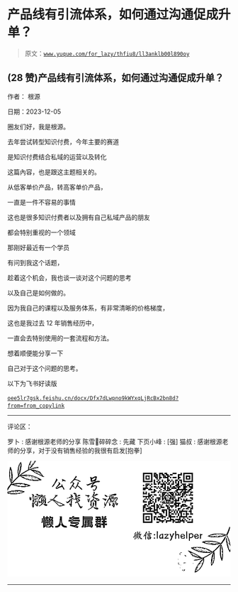 # 产品线有引流体系，如何通过沟通促成升单？

> 原文：[`www.yuque.com/for_lazy/thfiu8/ll3anklb00l890oy`](https://www.yuque.com/for_lazy/thfiu8/ll3anklb00l890oy)

## (28 赞)产品线有引流体系，如何通过沟通促成升单？

作者： 根源

日期：2023-12-05

圈友们好，我是根源。

去年尝试转型知识付费，今年主要的赛道

是知识付费结合私域的运营以及转化

这篇內容，也是跟这主题相关的。

从低客单价产品，转高客单价产品，

一直是一件不容易的事情

这也是很多知识付费者以及拥有自己私域产品的朋友

都会特别重视的一个领域

那刚好最近有一个学员

有问到我这个话题，

趁着这个机会，我也谈一谈对这个问题的思考

以及自己是如何做的。

因为我自己的课程以及服务体系，有非常清晰的价格梯度，

这也是我过去 12 年销售经历中，

一直会去特别使用的一套流程和方法。

想着顺便能分享一下

自己对于这个问题的思考。

以下为飞书好读版

[`oee5lr7gsk.feishu.cn/docx/Dfx7dLwpno9kWYxqLjRcBx2bn8d?from=from_copylink`](https://oee5lr7gsk.feishu.cn/docx/Dfx7dLwpno9kWYxqLjRcBx2bn8d?from=from_copylink)

* * *

评论区：

罗卜 : 感谢根源老师的分享
陈雪🦉碎碎念 : 先藏
下页小峰 : [强]
猫叔 : 感谢根源老师的分享，对于没有销售经验的我很有启发[抱拳]

![](img/1c37d505930596d12a88ab23e11aa07a.png)

* * *